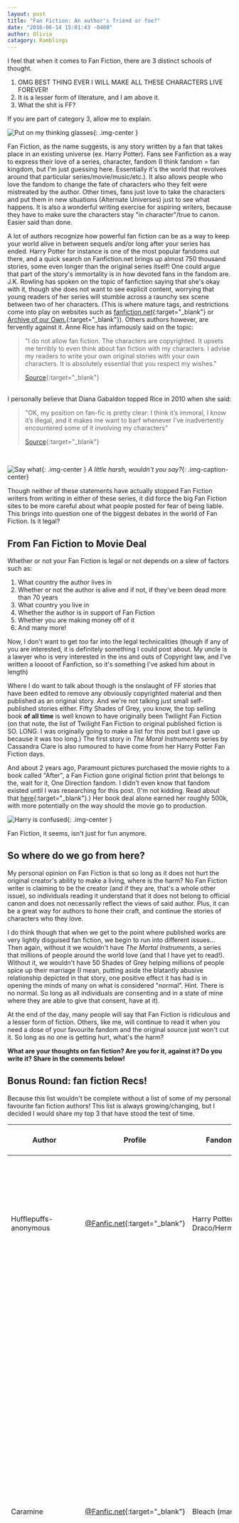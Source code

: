 ```yaml
---
layout: post
title: "Fan Fiction: An author's friend or foe?"
date: "2016-06-14 15:01:43 -0400"
author: Olivia
catagory: Ramblings
---
```


I feel that when it comes to Fan Fiction, there are 3 distinct schools of thought.

1. OMG BEST THING EVER I WILL MAKE ALL THESE CHARACTERS LIVE FOREVER!
2. It is a lesser form of literature, and I am above it.
3. What the shit is FF?

If you are part of category 3, allow me to explain.

![Put on my thinking glasses](\assets\gifs\tenglasses.gif){: .img-center }

<!--more-->

Fan Fiction, as the name suggests, is any story written by a fan that takes place in an existing universe (ex. Harry Potter). Fans see Fanfiction as a way to express their love of a series, character, fandom (I think fandom = fan kingdom, but I'm just guessing here. Essentially it's the world that revolves around that particular series/movie/music/etc.). It also allows people who love the fandom to change the fate of characters who they felt were mistreated by the author. Other times, fans just love to take the characters and put them in new situations (Alternate Universes) just to see what happens. It is also a wonderful writing exercise for aspiring writers, because they have to make sure the characters stay "in character"/true to canon. Easier said than done.

A lot of authors recognize how powerful fan fiction can be as a way to keep your world alive in between sequels and/or long after your series has ended. Harry Potter for instance is one of the most popular fandoms out there, and a quick search on Fanfiction.net brings up almost 750 thousand stories, some even longer than the original series itself! One could argue that part of the story's immortality is in how devoted fans in the fandom are. J.K. Rowling has spoken on the topic of fanfiction saying that she's okay with it, though she does not want to see explicit content, worrying that young readers of her series will stumble across a raunchy sex scene between two of her characters. (This is where mature tags, and restrictions come into play on websites such as [fanfiction.net](fanfiction.netl){:target="_blank"} or [Archive of our Own.]( archiveofourown.org){:target="_blank"}).
Others authors however, are fervently against it. Anne Rice has infamously said on the topic:

>"I do not allow fan fiction. The characters are copyrighted. It upsets me terribly to even think about fan fiction with my characters. I advise my readers to write your own original stories with your own characters. It is absolutely essential that you respect my wishes."
>
>[Source](http://www.annerice.com/ReaderInteraction-MessagesToFans.html){:target="_blank"}

<br>
I personally believe that Diana Gabaldon topped Rice in 2010 when she said:

>"OK, my position on fan-fic is pretty clear: I think it’s immoral, I *know* it’s illegal, and it makes me want to barf whenever I’ve inadvertently encountered some of it involving my characters"
>
>[Source](http://web.archive.org/web/20100507173749/http://voyagesoftheartemis.blogspot.com/2010/05/fan-fiction-and-moral-conundrums.html){:target="_blank"}

<br>

![Say what](\assets\gifs\saywhat.gif){: .img-center }
*A little harsh, wouldn't you say?*{: .img-caption-center}

Though neither of these statements have actually stopped Fan Fiction writers from writing in either of these series, it did force the big Fan Fiction sites to be more careful about what people posted for fear of being liable. This brings into question one of the biggest debates in the world of Fan Fiction. Is it legal?

## From Fan Fiction to Movie Deal

Whether or not your Fan Fiction is legal or not depends on a slew of factors such as:

1. What country the author lives in
2. Whether or not the author is alive and if not, if they've been dead more than 70 years
3. What country you live in
4. Whether the author is in support of Fan Fiction
5. Whether you are making money off of it
6. And many more!

Now, I don't want to get *too* far into the legal technicalities (though if any of you are interested, it is definitely something I could post about. My uncle is a lawyer who is very interested in the ins and outs of Copyright law, and I've written a loooot of Fanfiction, so it's something I've asked him about in length)

Where I do want to talk about though is the onslaught of FF stories that have been edited to remove any obviously copyrighted material and then published as an original story. And we're not talking just small self-published stories either. Fifty Shades of Grey, you know, the top selling book **of all time** is well known to have originally been Twilight Fan Fiction (on that note, the list of Twilight Fan Fiction to original published fiction is SO. LONG. I was originally going to make a list for this post but I gave up because it was too long.) The first story in *The Moral Instruments* series by Cassandra Clare is also rumoured to have come from her Harry Potter Fan Fiction days.

And about 2 years ago, Paramount pictures purchased the movie rights to a book called "After", a Fan Fiction gone original fiction print that belongs to the, wait for it, One Direction fandom. I didn't even know that fandom existed until I was researching for this post. (I'm not kidding. Read about that [here](http://www.billboard.com/articles/news/6590466/one-direction-fanfic-movie-after-screenwriter){:target="_blank"}.) Her book deal alone earned her roughly 500k, with more potentially on the way should the movie go to production.

![Harry is confused](\assets\gifs\harryconfused.gif){: .img-center }

Fan Fiction, it seems, isn't just for fun anymore.

## So where do we go from here?

My personal opinion on Fan Fiction is that so long as it does not hurt the original creator's ability to make a living, where is the harm? No Fan Fiction writer is claiming to be the creator (and if they are, that's a whole other issue), so individuals reading it understand that it does not belong to official canon and does not necessarily reflect the views of said author. Plus, it can be a great way for authors to hone their craft, and continue the stories of characters who they love.

I do think though that when we get to the point where published works are very lightly disguised fan fiction, we begin to run into different issues... Then again, without it we wouldn't have *The Mortal Instruments*, a series that millions of people around the world love (and that I have yet to read!). Without it, we wouldn't have 50 Shades of Grey helping millions of people spice up their marriage (I mean, putting aside the blatantly abusive relationship depicted in that story, one positive effect it has had is in opening the minds of many on what is considered "normal". Hint. There is no normal. So long as all individuals are consenting and in a state of mine where they are able to give that consent, have at it).

At the end of the day, many people will say that Fan Fiction is ridiculous and a lesser form of fiction. Others, like me, will continue to read it when you need a dose of your favourite fandom and the original source just won't cut it. So long as no one is getting hurt, what's the harm?

**What are your thoughts on fan fiction? Are you for it, against it? Do you write it? Share in the comments below!**

## Bonus Round: fan fiction Recs!

Because this list wouldn't be complete without a list of some of my personal favourite fan fiction authors! This list is always growing/changing, but I decided I would share my top 3 that have stood the test of time.

|Author|Profile|Fandom|Why you should read them|
|---|---|---|---|
|Hufflepuffs-anonymous|[@Fanfic.net](https://www.fanfiction.net/u/3306905/hufflepuffs-anonymous){:target="_blank"}|Harry Potter, Draco/Hermione|Her writing is great, she writes in English and French (she's Canadian), and she actually finishes stories. What more can you ask of an author?|
|Caramine|[@Fanfic.net](https://www.fanfiction.net/u/1404432/caramine){:target="_blank"}|Bleach (manga)|Her writing is so. goddamned. beautiful. Particularly Affliction and Possession (heads up that those are M/M stories, and while that shouldn't bother anyone, it's not everyone's cup of tea. Just like stories about straight couples aren't everybody's cup of tea). I cried the first time I read Affliction because the prose is just beautiful. This is coming from someone who usually doesn't care about how a story is written so long as it's good. Hers is a good story with beautiful writing.|
|morningsofgold777|[@Fanfic.net](https://www.fanfiction.net/u/5455228/morningsofgold777){:target="_blank"}|Labyrinth (David Bowie T_T)|These stories always have me giggling like the youth I was when Labyrinth gave me my sexual awakening (seriously. Ask any Labyrinth fangirl and she will agree. Sexual awakening). Labyrinth actually came out before I was born, so how I don't actually remember how I ended up watching it. My parents maybe? Either way, I do remember being obsessed with it as a child, finding it again in my pre-teen years and never letting go again. This author creates fun stories that are long enough to satisfy any nostalgic craving, while being short enough to read in a sitting.|
